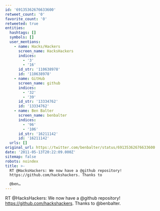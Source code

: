 ```yaml
---
id: '69135362676633600'
retweet_count: '0'
favorite_count: '0'
retweeted: true
entities:
  hashtags: []
  symbols: []
  user_mentions:
    - name: Hacks/Hackers
      screen_name: HacksHackers
      indices:
        - '3'
        - '16'
      id_str: '110638978'
      id: '110638978'
    - name: GitHub
      screen_name: github
      indices:
        - '32'
        - '39'
      id_str: '13334762'
      id: '13334762'
    - name: Ben Balter
      screen_name: benbalter
      indices:
        - '96'
        - '106'
      id_str: '16211142'
      id: '16211142'
  urls: []
original_url: https://twitter.com/benbalter/status/69135362676633600
date: '2011-05-13T20:22:09.000Z'
sitemap: false
robots: noindex
title: >-
  RT @HacksHackers: We now have a @github repository!
  https://github.com/hackshackers. Thanks to 

  @ben…
---
```


RT @HacksHackers: We now have a @github repository! https://github.com/hackshackers. Thanks to 
@benbalter.